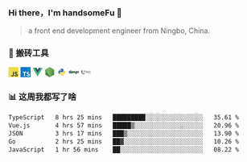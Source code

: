 
### Hi there，I'm handsomeFu 👋
> a front end development engineer from Ningbo, China.

### 🔧 搬砖工具
<code><img height="20" src="https://raw.githubusercontent.com/github/explore/80688e429a7d4ef2fca1e82350fe8e3517d3494d/topics/javascript/javascript.png"></code>
<code><img height="20" src="https://raw.githubusercontent.com/github/explore/80688e429a7d4ef2fca1e82350fe8e3517d3494d/topics/typescript/typescript.png"></code>
<code><img height="20" src="https://raw.githubusercontent.com/github/explore/80688e429a7d4ef2fca1e82350fe8e3517d3494d/topics/vue/vue.png"></code>
<code><img height="20" src="https://raw.githubusercontent.com/github/explore/80688e429a7d4ef2fca1e82350fe8e3517d3494d/topics/nodejs/nodejs.png"></code>
<code><img height="20" src="https://raw.githubusercontent.com/github/explore/80688e429a7d4ef2fca1e82350fe8e3517d3494d/topics/python/python.png"></code>
<code><img height="20" src="https://raw.githubusercontent.com/github/explore/80688e429a7d4ef2fca1e82350fe8e3517d3494d/topics/django/django.png"></code>
<code><img height="20" src="https://raw.githubusercontent.com/github/explore/80688e429a7d4ef2fca1e82350fe8e3517d3494d/topics/flask/flask.png"></code>



### 📊 这周我都写了啥
<!--START_SECTION:waka-->
```text
TypeScript   8 hrs 25 mins   █████████░░░░░░░░░░░░░░░░   35.61 % 
Vue.js       4 hrs 57 mins   █████▒░░░░░░░░░░░░░░░░░░░   20.96 % 
JSON         3 hrs 17 mins   ███▒░░░░░░░░░░░░░░░░░░░░░   13.90 % 
Go           2 hrs 25 mins   ██▓░░░░░░░░░░░░░░░░░░░░░░   10.26 % 
JavaScript   1 hr 56 mins    ██░░░░░░░░░░░░░░░░░░░░░░░   08.22 % 
```
<!--END_SECTION:waka-->
